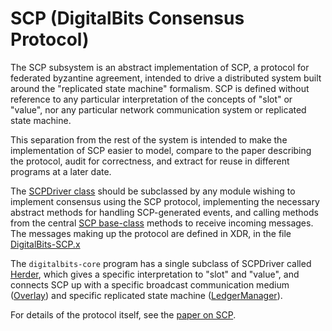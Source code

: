 # SCP (DigitalBits Consensus Protocol)

The SCP subsystem is an abstract implementation of SCP, a protocol for federated
byzantine agreement, intended to drive a distributed system built around the
"replicated state machine" formalism. SCP is defined without reference to any
particular interpretation of the concepts of "slot" or "value", nor any
particular network communication system or replicated state machine.

This separation from the rest of the system is intended to make the
implementation of SCP easier to model, compare to the paper describing the
protocol, audit for correctness, and extract for reuse in different programs at
a later date.

The [SCPDriver class](SCPDriver.h) should be subclassed by any module wishing to
implement consensus using the SCP protocol, implementing the necessary abstract
methods for handling SCP-generated events, and calling methods from the central
[SCP base-class](SCP.h) methods to receive incoming messages.
The messages making up the protocol are defined in XDR,
in the file [DigitalBits-SCP.x](../xdr/DigitalBits-SCP.x)

The `digitalbits-core` program has a single subclass of SCPDriver called
[Herder](../herder), which gives a specific interpretation to "slot" and
"value", and connects SCP up with a specific broadcast communication medium
([Overlay](../overlay)) and specific replicated state machine
([LedgerManager](../ledger)).

For details of the protocol itself, see the [paper on SCP](https://www.digitalbits.io/papers/digitalbits-consensus-protocol.pdf).

